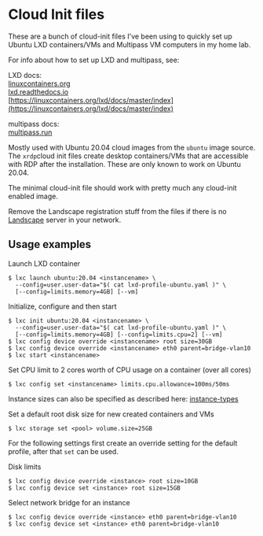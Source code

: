 # Cloud Init files

These are a bunch of cloud-init files I've been using to quickly set up Ubuntu LXD containers/VMs and Multipass VM computers in my home lab. 

For info about how to set up LXD and multipass, see: 

LXD docs:\
[linuxcontainers.org](https://linuxcontainers.org/) \
[lxd.readthedocs.io](https://lxd.readthedocs.io/) \
[https://linuxcontainers.org/lxd/docs/master/index](https://linuxcontainers.org/lxd/docs/master/index)

multipass docs: \
[multipass.run](https://multipass.run/)

Mostly used with Ubuntu 20.04 cloud images from the `ubuntu` image source. 
The `xrdp`cloud init files create desktop containers/VMs that are accessible with RDP after the installation. These are only known to work on Ubuntu 20.04.

The minimal cloud-init file should work with pretty much any cloud-init enabled image.

Remove the Landscape registration stuff from the files if there is no [Landscape](https://landscape.canonical.com/) server in your network. 

## Usage examples

Launch LXD container
```
$ lxc launch ubuntu:20.04 <instancename> \
  --config=user.user-data="$( cat lxd-profile-ubuntu.yaml )" \
  [--config=limits.memory=4GB] [--vm]
```
Initialize, configure and then start
```
$ lxc init ubuntu:20.04 <instancename> \
  --config=user.user-data="$( cat lxd-profile-ubuntu.yaml )" \
  [--config=limits.memory=4GB] [--config=limits.cpu=2] [--vm]
$ lxc config device override <instancename> root size=30GB
$ lxc config device override <instancename> eth0 parent=bridge-vlan10
$ lxc start <instancename>
```

Set CPU limit to 2 cores worth of CPU usage on a container (over all cores)
```
$ lxc config set <instancename> limits.cpu.allowance=100ms/50ms
```


Instance sizes can also be specified as described here: [instance-types](https://lxd.readthedocs.io/en/latest/instances/#instance-types)

Set a default root disk size for new created containers and VMs
```
$ lxc storage set <pool> volume.size=25GB 
```

For the following settings first create an override setting for the default profile, after that `set` can be used.

Disk limits
```
$ lxc config device override <instance> root size=10GB
$ lxc config device set <instance> root size=15GB
```


Select network bridge for an instance
```
$ lxc config device override <instance> eth0 parent=bridge-vlan10
$ lxc config device set <instance> eth0 parent=bridge-vlan10
```

